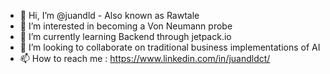 - 👋 Hi, I’m @juandld - Also known as Rawtale
- 👀 I’m interested in becoming a Von Neumann probe
- 🌱 I’m currently learning Backend through jetpack.io
- 💞️ I’m looking to collaborate on traditional business implementations of AI
- 📫 How to reach me : https://www.linkedin.com/in/juandldct/
